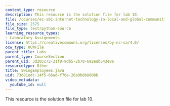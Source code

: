 ```yaml
---
content_type: resource
description: This resource is the solution file for lab 10.
file: /courses/ec-s01-internet-technology-in-local-and-global-communities-spring-2005-summer-2005/73d81edc14f566adf76e26a0b8b800bb_SwingEmployees.java
file_size: 2575
file_type: text/python-source
learning_resource_types:
- Laboratory Assignments
license: https://creativecommons.org/licenses/by-nc-sa/4.0/
ocw_type: OCWFile
parent_title: Labs
parent_type: CourseSection
parent_uid: 3d205c72-31f8-9db5-2b70-692eab543e86
resourcetype: Other
title: SwingEmployees.java
uid: 73d81edc-14f5-66ad-f76e-26a0b8b800bb
video_metadata:
  youtube_id: null
---
```

This resource is the solution file for lab 10.